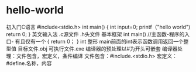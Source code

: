 # hello-world
初入门C语言
#include<stdio.h>
int main()
{
 int input=0;
 printf（"hello world")
 return 0;
 }
 英文输入法
.c源文件
.h头文件
基本框架
int main()
//主函数-程序的入口- 有且仅有一个
{
 return 0；
}
int 整形
main前面的int表示函数调用返回一个整型值
目标文件.obj
可执行文件.exe
编译器的预处理以#为开头可嵌套
编译器处理：文件包含，宏定义，条件编译
文件包含：#include.<stdio.h>
宏定义：#define.名称，内容
